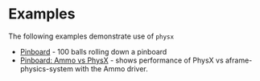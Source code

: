 # Examples

The following examples demonstrate use of `physx`

- [Pinboard](https://c-frame.github.io/physx/examples/pinboard/physx.html)  - 100 balls rolling down a pinboard
- [Pinboard: Ammo vs PhysX](https://c-frame.github.io/physx/examples/pinboard/ammo-vs-physx.html) - shows performance of PhysX vs aframe-physics-system with the Ammo driver.

